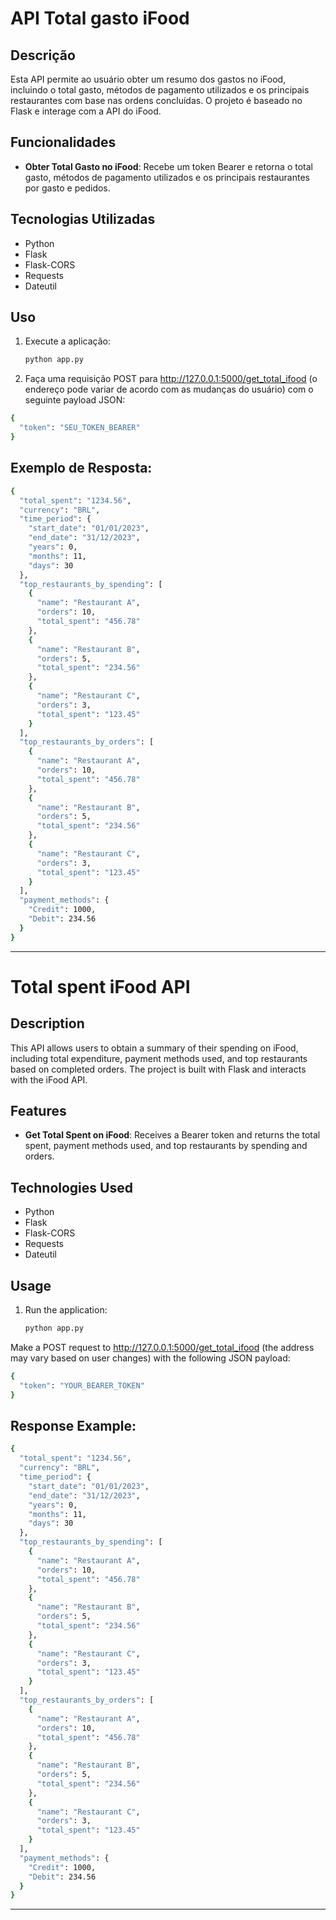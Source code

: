 # API Total gasto iFood

## Descrição
Esta API permite ao usuário obter um resumo dos gastos no iFood, incluindo o total gasto, métodos de pagamento utilizados e os principais restaurantes com base nas ordens concluídas. O projeto é baseado no Flask e interage com a API do iFood.

## Funcionalidades
- **Obter Total Gasto no iFood**: Recebe um token Bearer e retorna o total gasto, métodos de pagamento utilizados e os principais restaurantes por gasto e pedidos.

## Tecnologias Utilizadas
- Python
- Flask
- Flask-CORS
- Requests
- Dateutil

## Uso

1. Execute a aplicação:
   ```sh
   python app.py

2. Faça uma requisição POST para http://127.0.0.1:5000/get_total_ifood (o endereço pode variar de acordo com as mudanças do usuário) com o seguinte payload JSON:
```sh
{
  "token": "SEU_TOKEN_BEARER"
}
```

## Exemplo de Resposta:
```sh
{
  "total_spent": "1234.56",
  "currency": "BRL",
  "time_period": {
    "start_date": "01/01/2023",
    "end_date": "31/12/2023",
    "years": 0,
    "months": 11,
    "days": 30
  },
  "top_restaurants_by_spending": [
    {
      "name": "Restaurant A",
      "orders": 10,
      "total_spent": "456.78"
    },
    {
      "name": "Restaurant B",
      "orders": 5,
      "total_spent": "234.56"
    },
    {
      "name": "Restaurant C",
      "orders": 3,
      "total_spent": "123.45"
    }
  ],
  "top_restaurants_by_orders": [
    {
      "name": "Restaurant A",
      "orders": 10,
      "total_spent": "456.78"
    },
    {
      "name": "Restaurant B",
      "orders": 5,
      "total_spent": "234.56"
    },
    {
      "name": "Restaurant C",
      "orders": 3,
      "total_spent": "123.45"
    }
  ],
  "payment_methods": {
    "Credit": 1000,
    "Debit": 234.56
  }
}
```
---

# Total spent iFood API

## Description
This API allows users to obtain a summary of their spending on iFood, including total expenditure, payment methods used, and top restaurants based on completed orders. The project is built with Flask and interacts with the iFood API.

## Features
- **Get Total Spent on iFood**: Receives a Bearer token and returns the total spent, payment methods used, and top restaurants by spending and orders.

## Technologies Used
- Python
- Flask
- Flask-CORS
- Requests
- Dateutil

## Usage

1. Run the application:
   ```sh
   python app.py

Make a POST request to http://127.0.0.1:5000/get_total_ifood (the address may vary based on user changes) with the following JSON payload:
```sh
{
  "token": "YOUR_BEARER_TOKEN"
}
```

## Response Example:

```sh
{
  "total_spent": "1234.56",
  "currency": "BRL",
  "time_period": {
    "start_date": "01/01/2023",
    "end_date": "31/12/2023",
    "years": 0,
    "months": 11,
    "days": 30
  },
  "top_restaurants_by_spending": [
    {
      "name": "Restaurant A",
      "orders": 10,
      "total_spent": "456.78"
    },
    {
      "name": "Restaurant B",
      "orders": 5,
      "total_spent": "234.56"
    },
    {
      "name": "Restaurant C",
      "orders": 3,
      "total_spent": "123.45"
    }
  ],
  "top_restaurants_by_orders": [
    {
      "name": "Restaurant A",
      "orders": 10,
      "total_spent": "456.78"
    },
    {
      "name": "Restaurant B",
      "orders": 5,
      "total_spent": "234.56"
    },
    {
      "name": "Restaurant C",
      "orders": 3,
      "total_spent": "123.45"
    }
  ],
  "payment_methods": {
    "Credit": 1000,
    "Debit": 234.56
  }
}

```
---
